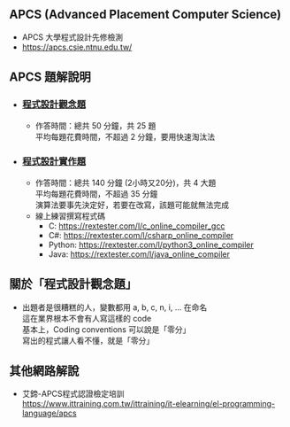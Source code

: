 ## APCS (Advanced Placement Computer Science)
 - APCS 大學程式設計先修檢測
 - https://apcs.csie.ntnu.edu.tw/
 
## APCS 題解說明
 - ### [程式設計觀念題](程式設計觀念題)
   - 作答時間：總共 50 分鐘，共 25 題
     <br>平均每題花費時間，不超過 2 分鐘，要用快速淘汰法
     <br>
 - ### [程式設計實作題](程式設計實作題)
   - 作答時間：總共 140 分鐘 (2小時又20分)，共 4 大題
     <br>平均每題花費時間，不超過 35 分鐘
     <br>演算法要事先決定好，若要在改寫，該題可能就無法完成
     <br>
   - 線上練習撰寫程式碼
     - C: https://rextester.com/l/c_online_compiler_gcc
     - C#: https://rextester.com/l/csharp_online_compiler
     - Python: https://rextester.com/l/python3_online_compiler
     - Java: https://rextester.com/l/java_online_compiler
     

## 關於「程式設計觀念題」
 - 出題者是很糟糕的人，變數都用 a, b, c, n, i, ... 在命名
   <br>這在業界根本不會有人寫這樣的 code
   <br>基本上，Coding conventions 可以說是「零分」
   <br>寫出的程式讓人看不懂，就是「零分」

## 其他網路解說
 - 艾鍗-APCS程式認證檢定培訓
   <br>https://www.ittraining.com.tw/ittraining/it-elearning/el-programming-language/apcs
